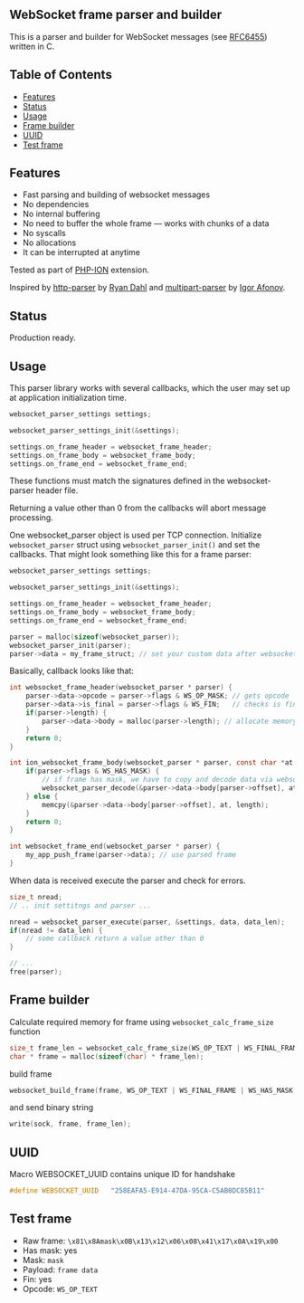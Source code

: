 WebSocket frame parser and builder
----------------------------------

This is a parser and builder for WebSocket messages (see [RFC6455](https://tools.ietf.org/html/rfc6455)) written in C.

Table of Contents
-----------------

* [Features](#features)
* [Status](#status)
* [Usage](#usage)
* [Frame builder](#frame-builder)
* [UUID](#uuid)
* [Test frame](#test-frame)

Features
--------

* Fast parsing and building of websocket messages
* No dependencies
* No internal buffering
* No need to buffer the whole frame — works with chunks of a data
* No syscalls
* No allocations
* It can be interrupted at anytime

Tested as part of [PHP-ION](https://github.com/php-ion/php-ion) extension.

Inspired by [http-parser](https://github.com/joyent/http-parser) by [Ryan Dahl](https://github.com/ry)
and [multipart-parser](https://github.com/iafonov/multipart-parser-c) by [Igor Afonov](https://github.com/iafonov).

Status
------

Production ready.

Usage
-----

This parser library works with several callbacks, which the user may set up at application initialization time.

```c
websocket_parser_settings settings;

websocket_parser_settings_init(&settings);

settings.on_frame_header = websocket_frame_header;
settings.on_frame_body = websocket_frame_body;
settings.on_frame_end = websocket_frame_end;
```

These functions must match the signatures defined in the websocket-parser header file.

Returning a value other than 0 from the callbacks will abort message processing.

One websocket_parser object is used per TCP connection. Initialize `websocket_parser` struct using `websocket_parser_init()` and set the callbacks.
That might look something like this for a frame parser:

```c
websocket_parser_settings settings;

websocket_parser_settings_init(&settings);

settings.on_frame_header = websocket_frame_header;
settings.on_frame_body = websocket_frame_body;
settings.on_frame_end = websocket_frame_end;

parser = malloc(sizeof(websocket_parser));
websocket_parser_init(parser);
parser->data = my_frame_struct; // set your custom data after websocket_parser_init() function
```

Basically, callback looks like that:

```c
int websocket_frame_header(websocket_parser * parser) {
    parser->data->opcode = parser->flags & WS_OP_MASK; // gets opcode
    parser->data->is_final = parser->flags & WS_FIN;   // checks is final frame
    if(parser->length) {
        parser->data->body = malloc(parser->length); // allocate memory for frame body, if body exists
    }
    return 0;
}

int ion_websocket_frame_body(websocket_parser * parser, const char *at, size_t size) {
    if(parser->flags & WS_HAS_MASK) {
        // if frame has mask, we have to copy and decode data via websocket_parser_copy_masked function
        websocket_parser_decode(&parser->data->body[parser->offset], at, length, parser);
    } else {
        memcpy(&parser->data->body[parser->offset], at, length);
    }
    return 0;
}

int websocket_frame_end(websocket_parser * parser) {
    my_app_push_frame(parser->data); // use parsed frame
}
```

When data is received execute the parser and check for errors.

```c
size_t nread;
// .. init settitngs and parser ... 

nread = websocket_parser_execute(parser, &settings, data, data_len);
if(nread != data_len) {
    // some callback return a value other than 0
}

// ...
free(parser);
```

Frame builder
-------------

Calculate required memory for frame using `websocket_calc_frame_size` function

```c
size_t frame_len = websocket_calc_frame_size(WS_OP_TEXT | WS_FINAL_FRAME | WS_HAS_MASK, data_len);
char * frame = malloc(sizeof(char) * frame_len);
```

build frame

```c
websocket_build_frame(frame, WS_OP_TEXT | WS_FINAL_FRAME | WS_HAS_MASK, mask, data, data_len);
```

and send binary string

```c
write(sock, frame, frame_len);
```

UUID
----

Macro WEBSOCKET_UUID contains unique ID for handshake

```c
#define WEBSOCKET_UUID   "258EAFA5-E914-47DA-95CA-C5AB0DC85B11"
```

Test frame
----------

* Raw frame: `\x81\x8Amask\x0B\x13\x12\x06\x08\x41\x17\x0A\x19\x00`
* Has mask: yes
* Mask: `mask`
* Payload: `frame data`
* Fin: yes
* Opcode: `WS_OP_TEXT`
